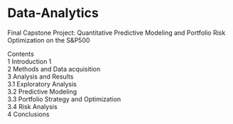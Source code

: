 # Data-Analytics  
Final Capstone Project: Quantitative Predictive Modeling and Portfolio Risk Optimization on the S&P500  

Contents  
1 Introduction 1  
2 Methods and Data acquisition  
3 Analysis and Results  
3.1 Exploratory Analysis  
3.2 Predictive Modeling  
3.3 Portfolio Strategy and Optimization  
3.4 Risk Analysis  
4 Conclusions  

